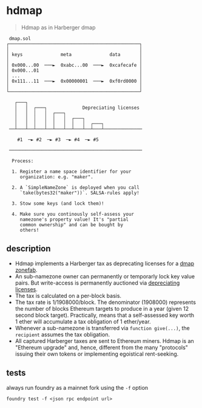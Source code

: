 # hdmap

> Hdmap as in Harberger dmap

```
 dmap.sol
┌────────────────────────────────────────────────┐
│                                                │
│ keys              meta              data       │
│                                                │
│ 0x000...00  ───►  0xabc...00  ───►  0xcafecafe │
│ 0x000...01                                     │
│ ...                                            │
│ 0x111...11  ───►  0x00000001  ───►  0xf0rd0000 │
│                                                │
└────────────────────────────────────────────────┘

   ┌───┐
   │   │  ┌───┐             Depreciating licenses
   │   │  │   │  ┌───┐
   │   │  │   │  │   │  ┌───┐
   │   │  │   │  │   │  │   │  ┌───┐
 ──┴───┴──┴───┴──┴───┴──┴───┴──┴───┴──────────────

    #1  ─► #2  ─► #3  ─► #4  ─► #5

 ─────────────────────────────────────────────────

  Process:

  1. Register a name space identifier for your
     organization: e.g. "maker".

  2. A `SimpleNameZone` is deployed when you call
     `take(bytes32("maker"))`. SALSA-rules apply!

  3. Stow some keys (and lock them)!

  4. Make sure you continously self-assess your
     namezone's property value! It's "partial
     common ownership" and can be bought by
     others!
```

## description

- Hdmap implements a Harberger tax as deprecating licenses for a
  [dmap](https://github.com/dapphub/dmap)
  [zonefab](https://github.com/dmfxyz/zonefab).
- An sub-namezone owner can permanently or temporarly lock key value pairs.
  But write-access is permanently auctioned via [depreciating
  licenses](https://anthonyleezhang.github.io/pdfs/dl.pdf).
- The tax is calculated on a per-block basis.
- The tax rate is 1/1908000/block. The denominator (1908000) represents the
  number of blocks Ethereum targets to produce in a year (given 12 second block
  target). Practically, means that a self-assessed key worth 1 ether will
  accumulate a tax obligation of 1 ether/year.
- Whenever a sub-namezone is transferred via `function give(...)`, the
  `recipient` assumes the tax obligation.
- All captured Harberger taxes are sent to Ethereum miners. Hdmap is an
  "Ethereum upgrade" and, hence, different from the many "protocols" issuing
  their own tokens or implementing egoistical rent-seeking.

## tests

always run foundry as a mainnet fork using the `-f` option

```shell
foundry test -f <json rpc endpoint url>
```
